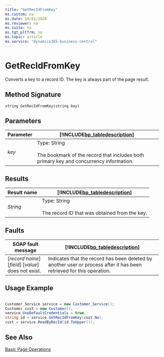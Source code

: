 ```yaml
---
title: "GetRecIdFromKey"
ms.custom: na
ms.date: 10/01/2020
ms.reviewer: na
ms.suite: na
ms.tgt_pltfrm: na
ms.topic: article
ms.service: "dynamics365-business-central"
---
```

# GetRecIdFromKey
Converts a key to a record ID. The key is always part of the page result.  
  
## Method Signature  
 `string GetRecIdFromKey(string key)`  
  
## Parameters  
  
|Parameter|[!INCLUDE[bp_tabledescription](../developer/includes/bp_tabledescription_md.md)]|  
|---------------|---------------------------------------|  
|*key*|Type: String<br /><br /> The bookmark of the record that includes both primary key and concurrency information.|  
  
## Results  
  
|Result name|[!INCLUDE[bp_tabledescription](../developer/includes/bp_tabledescription_md.md)]|  
|-----------------|---------------------------------------|  
|*String*|Type: String<br /><br /> The record ID that was obtained from the key.|  
  
## Faults  
  
|SOAP fault message|[!INCLUDE[bp_tabledescription](../developer/includes/bp_tabledescription_md.md)]|  
|------------------------|---------------------------------------|  
|\[*record name*\] \[*field*\] \[*value*\] does not exist.|Indicates that the record has been deleted by another user or process after it has been retrieved for this operation.|  
  
## Usage Example  
  
```c#  
  
Customer_Service service = new Customer_Service();  
Customer cust = new Customer();  
service.UseDefaultCredentials = true;  
string id = service.GetRecIdFromKey(cust.No);  
cust = service.ReadByRecId(id.ToUpper());  
```  
  
## See Also  
 [Basic Page Operations](Basic-Page-Operations.md)